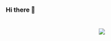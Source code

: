 ### Hi there 👋

<h1 align="center">
  <img src="https://readme-typing-svg.herokuapp.com/?
 font=Righteous&size=35&center=true&vCenter=true&wifdth=500&height=70&duration=4000&lines=Hi+There!+👋;+I'm+Christopher;" />
</h1>















<!--
**ckyy-beep/ckyy-beep** is a ✨ _special_ ✨ repository because its `README.md` (this file) appears on your GitHub profile.

Here are some ideas to get you started:

- 🔭 I’m currently working on ...
- 🌱 I’m currently learning ...
- 👯 I’m looking to collaborate on ...
- 🤔 I’m looking for help with ...
- 💬 Ask me about ...
- 📫 How to reach me: ...
- 😄 Pronouns: ...
- ⚡ Fun fact: ...
-->
